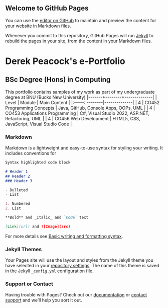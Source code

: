 ## Welcome to GitHub Pages

You can use the [editor on GitHub](https://github.com/BNU-Comp/Derek-Portfolio/edit/gh-pages/index.md) to maintain and preview the content for your website in Markdown files.

Whenever you commit to this repository, GitHub Pages will run [Jekyll](https://jekyllrb.com/) to rebuild the pages in your site, from the content in your Markdown files.

# Derek Peacock's e-Portfolio
## BSc Degree (Hons) in Computing
This portfolio contains samples of my work as part of my undergraduate degree at BNU (Bucks New University)
|-------+--------+--------------|
| Level | Module | Main Content |
|:-----:|--------|--------------|
| 4 | CO452 Programming Concepts | Java, GitHub, Console Apps, OOPs, UML |
| 4 | CO453 Applications Programming | C#, Visual Studio 2022, ASP.NET, Refactoring, UML |
| 4 | CO456 Web Development | HTML5, CSS, JavaScript, Visual Studio Code |

### Markdown

Markdown is a lightweight and easy-to-use syntax for styling your writing. It includes conventions for

```markdown
Syntax highlighted code block

# Header 1
## Header 2
### Header 3

- Bulleted
- List

1. Numbered
2. List

**Bold** and _Italic_ and `Code` text

[Link](url) and ![Image](src)
```

For more details see [Basic writing and formatting syntax](https://docs.github.com/en/github/writing-on-github/getting-started-with-writing-and-formatting-on-github/basic-writing-and-formatting-syntax).

### Jekyll Themes

Your Pages site will use the layout and styles from the Jekyll theme you have selected in your [repository settings](https://github.com/BNU-Comp/Derek-Portfolio/settings/pages). The name of this theme is saved in the Jekyll `_config.yml` configuration file.

### Support or Contact

Having trouble with Pages? Check out our [documentation](https://docs.github.com/categories/github-pages-basics/) or [contact support](https://support.github.com/contact) and we’ll help you sort it out.
